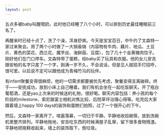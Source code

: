 ```yaml
---
layout: post
---
```


五点多被baby叫醒喂奶，此时他已经睡了八个小时，可以排到历史最佳睡眠前三名了。

<!-- 睡眼惺忪，不平静。内心挣扎。想给她发消息。想看看她工作的地方，想对她的生活熟悉些许。发还是不发呢？发——好像最近给她发送的消息有点多，她会不会不耐烦了呢。也许已经不耐烦了，我还这么不善解人意。不发——那就忍受，被扔进微波炉里解冻，被漫长地炙烤。其实就是0和1，二元决定。脑子飞速运转开始自我学习，搜集过去一段时间给她发送消息的所有特征，譬如时间戳和上下文，还有距离上次聊天过了多久等等，再根据她有没有回复，构建了一个分类器。潜意识用gradient descent计算cost，产出一个最小误差的模型，再把当前的条件输入模型，得出预测结果——发送。一切都无意识地发生了。我按出了发送键，扔掉手机，去睡觉。立即有点后悔，感觉要被嫌弃了T_T。 -->

再醒来时已经十点了，洗了个澡，浑身舒爽。今天是宝宝百日，中午约了文森特一家过来聚会。用了两个小时做了一大锅香锅（内容物有牛肉、藕片、地瓜、土豆片、黄色的菜花、西兰花、魔芋丝、海鲜菇、豆腐），包了几十个韭黄猪肉饺子。刚好他们在门口停车。文森特带了蛋糕，给baby买了玩具和衣服。他的女儿安吉跟安柏的名字只差了一个字，刚满一岁不久，不会说话，但是见人就招手打招呼，很可爱。以后说不定可以跟他成为青梅竹马的玩伴。

有infant聚餐变得很麻烦，他的一切需求都要被优先考虑，聚餐变得支离破碎。终于——安抚成功，放到小床上自己睡着。我们有机会坐在一起吃饭聊天。开了瓶白葡萄酒，还是yao上次来的时候送的礼物，很好喝。聊天内容包括：养小孩的每个阶段的milestone、索尼跟富士相机对焦比较、后院草坪治理心得等。吃完后大家跟着墙上happy 100 days的装饰和蛋糕们拍照，过了一个很开心的下午。

然后，文森特一家离开了。喧嚣落幕，一切归于平静。平静地收拾碗筷，放到洗碗机里整齐排列。平静地拖地，安吉吃东西的时候满屋子乱窜，留下很多食物残渣。平静地把拖鞋收起来，墙上的装饰取下，倒垃圾。

<!-- 心中却又是波涛汹涌。想着她。想着如果…… 想着她此时此刻在做什么。就像活在精神分裂症的躯体里。不公平啊，真不公平。心中思索再三，只得发出这样的感叹。于是便意识到，要让自己忙碌起来。不要做可以平静去做的事情。 -->